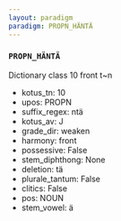 ```yaml
---
layout: paradigm
paradigm: PROPN_HÄNTÄ
---
```

### ` PROPN_HÄNTÄ `

Dictionary class 10 front t~n
* kotus_tn: 10
* upos: PROPN
* suffix_regex: ntä
* kotus_av: J
* grade_dir: weaken
* harmony: front
* possessive: False
* stem_diphthong: None
* deletion: tä
* plurale_tantum: False
* clitics: False
* pos: NOUN
* stem_vowel: ä
